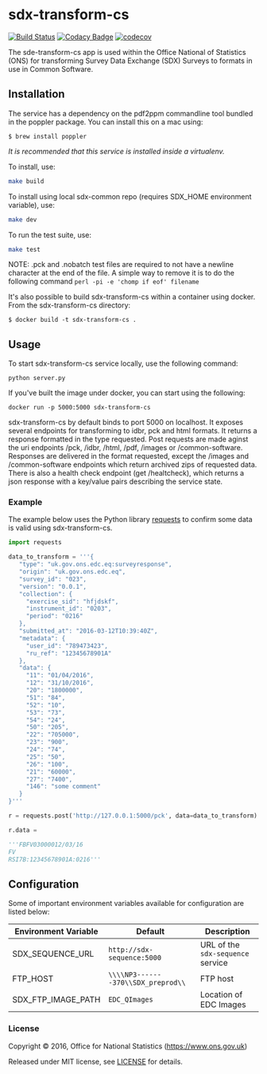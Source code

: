 # sdx-transform-cs

[![Build Status](https://travis-ci.org/ONSdigital/sdx-transform-cs.svg?branch=master)](https://travis-ci.org/ONSdigital/sdx-transform-cs) [![Codacy Badge](https://api.codacy.com/project/badge/Grade/0d8f1899b0054322b9d0ec8f2bd62d86)](https://www.codacy.com/app/ons-sdc/sdx-transform-cs?utm_source=github.com&amp;utm_medium=referral&amp;utm_content=ONSdigital/sdx-transform-cs&amp;utm_campaign=Badge_Grade) [![codecov](https://codecov.io/gh/ONSdigital/sdx-transform-cs/branch/master/graph/badge.svg)](https://codecov.io/gh/ONSdigital/sdx-transform-cs)

The sde-transform-cs app is used within the Office National of Statistics (ONS) for transforming Survey Data Exchange (SDX) Surveys to formats in use in Common Software.

## Installation

The service has a dependency on the pdf2ppm commandline tool bundled in the poppler package. You can install this on a mac using:

    $ brew install poppler

*It is recommended that this service is installed inside a virtualenv.*

To install, use:

```bash
make build
```

To install using local sdx-common repo (requires SDX_HOME environment variable), use:

```bash
make dev
```

To run the test suite, use:

```bash
make test
```

NOTE: .pck and .nobatch test files are required to not have a newline character at the end of the file.
A simple way to remove it is to do the following command `perl -pi -e 'chomp if eof' filename`

It's also possible to build sdx-transform-cs within a container using docker. From the sdx-transform-cs directory:

    $ docker build -t sdx-transform-cs .

## Usage

To start sdx-transform-cs service locally, use the following command:

    python server.py

If you've built the image under docker, you can start using the following:

    docker run -p 5000:5000 sdx-transform-cs

sdx-transform-cs by default binds to port 5000 on localhost. It exposes several endpoints for transforming to idbr, pck and html formats. It returns a response formatted in the type requested. Post requests are made aginst the uri endpoints /pck, /idbr, /html, /pdf, /images or /common-software. Responses are delivered in the format requested, except the /images and /common-software endpoints which return archived zips of requested data. There is also a health check endpoint (get /healtcheck), which returns a json response with a key/value pairs describing the service state.

### Example

The example below uses the Python library [requests](https://github.com/kennethreitz/requests) to confirm some data is valid using sdx-transform-cs.

```python
import requests

data_to_transform = '''{
   "type": "uk.gov.ons.edc.eq:surveyresponse",
   "origin": "uk.gov.ons.edc.eq",
   "survey_id": "023",
   "version": "0.0.1",
   "collection": {
     "exercise_sid": "hfjdskf",
     "instrument_id": "0203",
     "period": "0216"
   },
   "submitted_at": "2016-03-12T10:39:40Z",
   "metadata": {
     "user_id": "789473423",
     "ru_ref": "12345678901A"
   },
   "data": {
     "11": "01/04/2016",
     "12": "31/10/2016",
     "20": "1800000",
     "51": "84",
     "52": "10",
     "53": "73",
     "54": "24",
     "50": "205",
     "22": "705000",
     "23": "900",
     "24": "74",
     "25": "50",
     "26": "100",
     "21": "60000",
     "27": "7400",
     "146": "some comment"
   }
}'''

r = requests.post('http://127.0.0.1:5000/pck', data=data_to_transform)

r.data =

'''FBFV03000012/03/16
FV          
RSI7B:12345678901A:0216'''

```

## Configuration

Some of important environment variables available for configuration are listed below:

| Environment Variable    | Default                               | Description
|-------------------------|---------------------------------------|----------------
| SDX_SEQUENCE_URL        | `http://sdx-sequence:5000`            | URL of the ``sdx-sequence`` service
| FTP_HOST                | `\\\\NP3-------370\\SDX_preprod\\`    | FTP host
| SDX_FTP_IMAGE_PATH      | `EDC_QImages`                         | Location of EDC Images

### License

Copyright © 2016, Office for National Statistics (https://www.ons.gov.uk)

Released under MIT license, see [LICENSE](LICENSE) for details.
